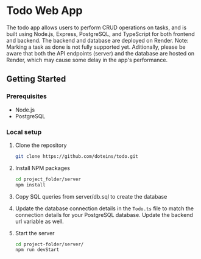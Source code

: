 # Todo Web App

The todo app allows users to perform CRUD operations on tasks, and is built using Node.js, Express, PostgreSQL, and TypeScript for both frontend and backend. The backend and database are deployed on Render.
Note: Marking a task as done is not fully supported yet. Aditionally, please be aware that both the API endpoints (server) and the database are hosted on Render, which may cause some delay in the app's performance.

## Getting Started

### Prerequisites
- Node.js
- PostgreSQL

### Local setup
1. Clone the repository
   ```sh
   git clone https://github.com/doteins/todo.git
   ```
2. Install NPM packages
   ```sh
   cd project_folder/server
   npm install
   ```
3. Copy SQL queries from server/db.sql to create the database

4. Update the database connection details in the `Todo.ts` file to match the connection details for your PostgreSQL database. Update the backend url variable as well.

6. Start the server
   ```sh
   cd project-folder/server/
   npm run devStart
   ```
